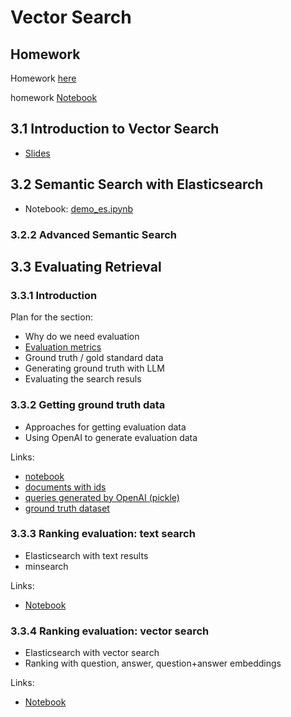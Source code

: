 # Vector Search 

## Homework

Homework [here](homework/homework.md)

homework [Notebook](homework/homework.ipynb)

## 3.1 Introduction to Vector Search

* [Slides](https://github.com/dataML007/elastic_search/blob/main/Introduction%20to%20Vector%20DB.pdf)

## 3.2 Semantic Search with Elasticsearch

* Notebook: [demo_es.ipynb](demo_es.ipynb)

### 3.2.2 Advanced Semantic Search

## 3.3 Evaluating Retrieval 

### 3.3.1 Introduction

Plan for the section:

* Why do we need evaluation
* [Evaluation metrics](eval/evaluation-metrics.md)
* Ground truth / gold standard data
* Generating ground truth with LLM
* Evaluating the search resuls


### 3.3.2 Getting ground truth data

* Approaches for getting evaluation data
* Using OpenAI to generate evaluation data

Links:

* [notebook](eval/ground-truth-data.ipynb)
* [documents with ids](eval/documents-with-ids.json)
* [queries generated by OpenAI (pickle)](eval/results.bin)
* [ground truth dataset](eval/ground-truth-data.csv)


### 3.3.3 Ranking evaluation: text search

* Elasticsearch with text results
* minsearch

Links:

* [Notebook](eval/evaluate-text.ipynb)

### 3.3.4 Ranking evaluation: vector search

* Elasticsearch with vector search
* Ranking with question, answer, question+answer embeddings

Links:

* [Notebook](eval/evaluate-vector.ipynb)

